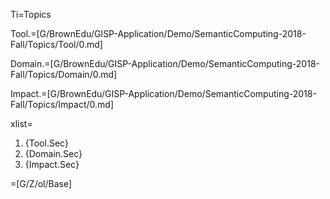Ti=Topics

Tool.=[G/BrownEdu/GISP-Application/Demo/SemanticComputing-2018-Fall/Topics/Tool/0.md]

Domain.=[G/BrownEdu/GISP-Application/Demo/SemanticComputing-2018-Fall/Topics/Domain/0.md]

Impact.=[G/BrownEdu/GISP-Application/Demo/SemanticComputing-2018-Fall/Topics/Impact/0.md]

xlist=<ol><li>{Tool.Sec}<li>{Domain.Sec}<li>{Impact.Sec}</ol>

=[G/Z/ol/Base]

